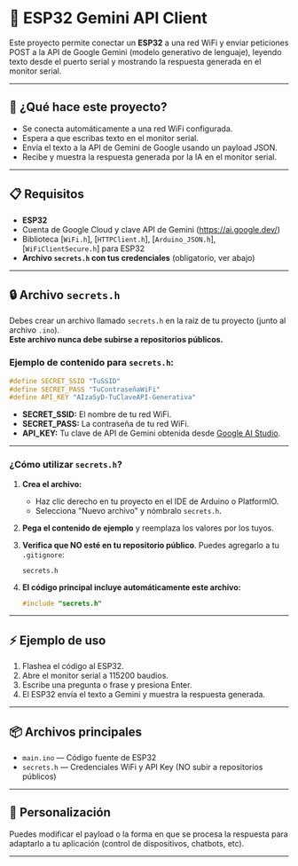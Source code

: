 # 🤖 ESP32 Gemini API Client

Este proyecto permite conectar un **ESP32** a una red WiFi y enviar peticiones POST a la API de Google Gemini (modelo generativo de lenguaje), leyendo texto desde el puerto serial y mostrando la respuesta generada en el monitor serial.

---

## 🚀 ¿Qué hace este proyecto?

- Se conecta automáticamente a una red WiFi configurada.
- Espera a que escribas texto en el monitor serial.
- Envía el texto a la API de Gemini de Google usando un payload JSON.
- Recibe y muestra la respuesta generada por la IA en el monitor serial.

---

## 📋 Requisitos

- **ESP32**
- Cuenta de Google Cloud y clave API de Gemini (https://ai.google.dev/)
- Biblioteca [`WiFi.h`], [`HTTPClient.h`], [`Arduino_JSON.h`], [`WiFiClientSecure.h`] para ESP32
- **Archivo `secrets.h` con tus credenciales** (obligatorio, ver abajo)

---

## 🔒 Archivo `secrets.h`

Debes crear un archivo llamado `secrets.h` en la raíz de tu proyecto (junto al archivo `.ino`).  
**Este archivo nunca debe subirse a repositorios públicos.**

### Ejemplo de contenido para `secrets.h`:

```cpp
#define SECRET_SSID "TuSSID"
#define SECRET_PASS "TuContraseñaWiFi"
#define API_KEY "AIzaSyD-TuClaveAPI-Generativa"
```

- **SECRET_SSID:** El nombre de tu red WiFi.
- **SECRET_PASS:** La contraseña de tu red WiFi.
- **API_KEY:** Tu clave de API de Gemini obtenida desde [Google AI Studio](https://ai.google.dev/).

---

### ¿Cómo utilizar `secrets.h`?

1. **Crea el archivo:**  
   - Haz clic derecho en tu proyecto en el IDE de Arduino o PlatformIO.
   - Selecciona "Nuevo archivo" y nómbralo `secrets.h`.

2. **Pega el contenido de ejemplo** y reemplaza los valores por los tuyos.

3. **Verifica que NO esté en tu repositorio público**. Puedes agregarlo a tu `.gitignore`:

   ```
   secrets.h
   ```

4. **El código principal incluye automáticamente este archivo:**
   ```cpp
   #include "secrets.h"
   ```

---

## ⚡ Ejemplo de uso

1. Flashea el código al ESP32.
2. Abre el monitor serial a 115200 baudios.
3. Escribe una pregunta o frase y presiona Enter.
4. El ESP32 envía el texto a Gemini y muestra la respuesta generada.

---

## 📦 Archivos principales

- `main.ino` — Código fuente de ESP32
- `secrets.h` — Credenciales WiFi y API Key (NO subir a repositorios públicos)

---

## 🧩 Personalización

Puedes modificar el payload o la forma en que se procesa la respuesta para adaptarlo a tu aplicación (control de dispositivos, chatbots, etc).

---